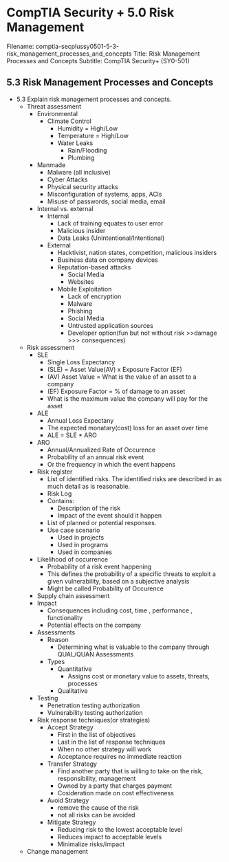CompTIA Security + 5.0 Risk Management
===========================================================

Filename: comptia-secplussy0501-5-3-risk_management_processes_and_concepts
Title: Risk Management Processes and Concepts
Subtitle: CompTIA Security+ \(SY0-501\)

5.3 Risk Management Processes and Concepts
-----------------------------------------------------------

* 5.3 Explain risk management processes and concepts.
	+ Threat assessment
		- Environmental
			* Climate Control
				+ Humidity = High/Low
				+ Temperature = High/Low
				+ Water Leaks
					- Rain/Flooding
					- Plumbing
		- Manmade
			* Malware \(all inclusive\)
			* Cyber Attacks
			* Physical security attacks
			* Misconfiguration of systems, apps, ACls
			* Misuse of passwords, social media, email
		- Internal vs. external
			* Internal
				+ Lack of training equates to user error
				+ Malicious insider
				+ Data Leaks \(Unintentional/Intentional\)
			* External
				+ Hacktivist, nation states, competition, malicious insiders
				+ Business data on company devices
				+ Reputation-based attacks
					- Social Media
					- Websites
				+ Mobile Exploitation
					- Lack of encryption
					- Malware
					- Phishing
					- Social Media
					- Untrusted application sources
					- Developer option\(fun but not without risk >>damage >>> consequences)
	+ Risk assessment
		- SLE
			* Single Loss Expectancy
			* \(SLE\) = Asset Value\(AV\) x Exposure Factor \(EF\)
			* \(AV\) Asset Value = What is the value of an asset to a company
			* \(EF\) Exposure Factor = % of damage to an asset
			* What is the maximum value the company will pay for the asset
		- ALE
		    * Annual Loss Expectany
			* The expected monatary\(cost\) loss for an asset over time
			* ALE = SLE * ARO
		- ARO
			* Annual/Annualized Rate of Occurence
			* Probability of an annual risk event
			* Or the frequency in which the event happens
		- Risk register
			* List of identified risks. The identified risks are described in as much detail as is reasonable.
			* Risk Log
			* Contains:
				+ Description of the risk
				+ Impact of the event should it happen
			* List of planned or potential responses.
			* Use case scenario
				+ Used in projects
				+ Used in programs
				+ Used in companies
		- Likelihood of occurrence
			* Probability of a risk event happening
			* This defines the probability of a specific threats to exploit a given vulnerability, based on a subjective analysis
			* Might be called Probability of Occurence
		- Supply chain assessment
		- Impact
			* Consequences including cost, time , performance , functionality
			* Potential effects on the company
		- Assessments
			* Reason
				+ Determining what is valuable to the company through QUAL/QUAN Assessments
			* Types
				+ Quantitative
					* Assigns cost or monetary value to  assets, threats, processes
				+ Qualitative
		- Testing
			* Penetration testing authorization
			* Vulnerability testing authorization
		- Risk response techniques\(or strategies\)
			* Accept Strategy
				+ First in the list of objectives
				+ Last in the list of response techniques
				+ When no other strategy will work
				+ Acceptance requires no immediate reaction
			* Transfer Strategy
				+ Find another party that is willing to take on the risk, responsibility, management
				+ Owned by a party that charges payment
				+ Cosideration made on cost effectiveness
			* Avoid Strategy
				+ remove the cause of the risk
				+ not all risks can be avoided
			* Mitigate Strategy
				+ Reducing risk to the lowest acceptable level
				+ Reduces impact to acceptable levels
				+ Minimalize risks/impact
	+ Change management